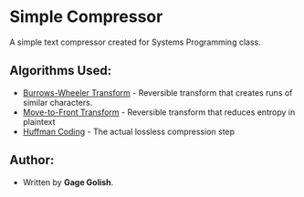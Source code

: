 # Simple Compressor

A simple text compressor created for Systems Programming class.

## Algorithms Used:

* [Burrows-Wheeler Transform](https://en.wikipedia.org/wiki/Burrows%E2%80%93Wheeler_transform) - Reversible transform that creates runs of similar characters.
* [Move-to-Front Transform](https://en.wikipedia.org/wiki/Move-to-front_transform) - Reversible transform that reduces entropy in plaintext
* [Huffman Coding](https://en.wikipedia.org/wiki/Huffman_coding) - The actual lossless compression step

## Author:

* Written by **Gage Golish**.
